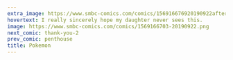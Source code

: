 ```yaml
---
extra_image: https://www.smbc-comics.com/comics/156916676920190922after.png
hovertext: I really sincerely hope my daughter never sees this.
image: https://www.smbc-comics.com/comics/1569166703-20190922.png
next_comic: thank-you-2
prev_comic: penthouse
title: Pokemon
---
```


